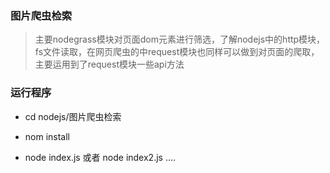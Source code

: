 ### 图片爬虫检索

> 主要nodegrass模块对页面dom元素进行筛选，了解nodejs中的http模块，fs文件读取，在网页爬虫的中request模块也同样可以做到对页面的爬取，主要运用到了request模块一些api方法

### 运行程序

* cd nodejs/图片爬虫检索


* nom install 
* node index.js    或者 node index2.js ....

